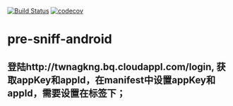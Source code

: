 [![Build Status](https://travis-ci.org/michaelliao/openweixin.svg?branch=master)](https://travis-ci.org/michaelliao/openweixin)
[![codecov](https://codecov.io/gh/pre-sniff/pre-sniff-android/branch/master/graph/badge.svg)](https://codecov.io/gh/pre-sniff/pre-sniff-android)

# pre-sniff-android
## 登陆http://twnagkng.bq.cloudappl.com/login, 获取appKey和appId，在manifest中设置appKey和appId，需要设置在<Application>标签下；